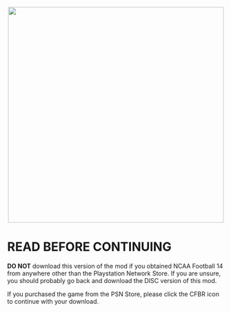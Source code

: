 <p align="center">
  <a href="https://github.com/cfbrevamped/CFBR-Easy-Installer/blob/master/PC/digital/scorebug_warning.md"><img width="500" src="https://github.com/cfbrevamped/CFBR-Easy-Installer/blob/master/assets/images/CFBR.png"></a>
</p>

# READ BEFORE CONTINUING

**DO NOT** download this version of the mod if you obtained NCAA Football 14 from anywhere other than the Playstation Network Store. If you are unsure, you should probably go back and download the DISC version of this mod.

If you purchased the game from the PSN Store, please click the CFBR icon to continue with your download.
